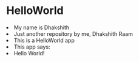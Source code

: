 # HelloWorld
<li>My name is Dhakshith</li>
<li>Just another repository by me, Dhakshith Raam</li>
<li>This is a HelloWorld app</li>
<li>This app says:<li>Hello World!</li></li>
